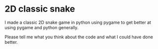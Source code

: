 # 2D classic snake
I made a classic 2D snake game in python using pygame to get better at using pygame and python generally.

Please tell me what you think about the code and what I could have done better.
